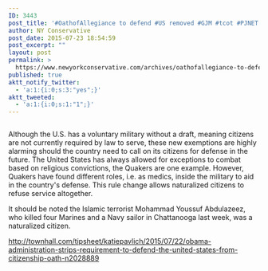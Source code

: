 ```yaml
---
ID: 3443
post_title: '#OathofAllegiance to defend #US removed #GJM #tcot #PJNET'
author: NY Conservative
post_date: 2015-07-23 18:54:59
post_excerpt: ""
layout: post
permalink: >
  https://www.newyorkconservative.com/archives/oathofallegiance-to-defend-us-removed-gjm-tcot-pjnet/
published: true
aktt_notify_twitter:
  - 'a:1:{i:0;s:3:"yes";}'
aktt_tweeted:
  - 'a:1:{i:0;s:1:"1";}'
---
```

<p><img src="http://www.newyorkconservative.com/wp-content/uploads/2015/07/072315_2254_OathofAlleg1.jpg" alt="" />
	</p><p>Although the U.S. has a voluntary military without a draft, meaning citizens are not currently required by law to serve, these new exemptions are highly alarming should the country need to call on its citizens for defense in the future. The United States has always allowed for exceptions to combat based on religious convictions, the Quakers are one example. However, Quakers have found different roles, i.e. as medics, inside the military to aid in the country's defense. This rule change allows naturalized citizens to refuse service altogether. 
</p><p>It should be noted the Islamic terrorist Mohammad Youssuf Abdulazeez, who killed four Marines and a Navy sailor in Chattanooga last week, was a naturalized citizen. 
</p><p><a href="http://townhall.com/tipsheet/katiepavlich/2015/07/22/obama-administration-strips-requirement-to-defend-the-united-states-from-citizenship-oath-n2028889">http://townhall.com/tipsheet/katiepavlich/2015/07/22/obama-administration-strips-requirement-to-defend-the-united-states-from-citizenship-oath-n2028889</a>
	</p>